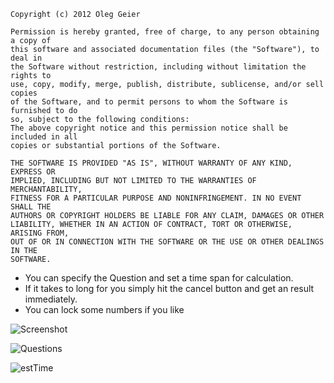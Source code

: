 	Copyright (c) 2012 Oleg Geier
	
	Permission is hereby granted, free of charge, to any person obtaining a copy of
	this software and associated documentation files (the "Software"), to deal in
	the Software without restriction, including without limitation the rights to
	use, copy, modify, merge, publish, distribute, sublicense, and/or sell copies
	of the Software, and to permit persons to whom the Software is furnished to do
	so, subject to the following conditions:
	The above copyright notice and this permission notice shall be included in all
	copies or substantial portions of the Software.
	
	THE SOFTWARE IS PROVIDED "AS IS", WITHOUT WARRANTY OF ANY KIND, EXPRESS OR
	IMPLIED, INCLUDING BUT NOT LIMITED TO THE WARRANTIES OF MERCHANTABILITY,
	FITNESS FOR A PARTICULAR PURPOSE AND NONINFRINGEMENT. IN NO EVENT SHALL THE
	AUTHORS OR COPYRIGHT HOLDERS BE LIABLE FOR ANY CLAIM, DAMAGES OR OTHER
	LIABILITY, WHETHER IN AN ACTION OF CONTRACT, TORT OR OTHERWISE, ARISING FROM,
	OUT OF OR IN CONNECTION WITH THE SOFTWARE OR THE USE OR OTHER DEALINGS IN THE
	SOFTWARE.


- You can specify the Question and set a time span for calculation.
- If it takes to long for you simply hit the cancel button and get an result immediately.
- You can lock some numbers if you like

![Screenshot](http://media.tumblr.com/tumblr_lxqpdgdHEH1qlm2g5.png "Screenshot")

![Questions](http://media.tumblr.com/tumblr_lxqp8giF0c1qlm2g5.png "Questions")

![estTime](http://media.tumblr.com/tumblr_lxqp8qokyh1qlm2g5.png "estimated Time")

